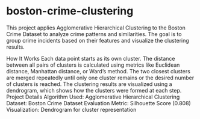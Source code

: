 # boston-crime-clustering

This project applies Agglomerative Hierarchical Clustering to the Boston Crime Dataset to analyze crime patterns and similarities. The goal is to group crime incidents based on their features and visualize the clustering results.

How It Works
Each data point starts as its own cluster.
The distance between all pairs of clusters is calculated using metrics like Euclidean distance, Manhattan distance, or Ward’s method.
The two closest clusters are merged repeatedly until only one cluster remains or the desired number of clusters is reached.
The clustering results are visualized using a dendrogram, which shows how the clusters were formed at each step.
Project Details
Algorithm Used: Agglomerative Hierarchical Clustering
Dataset: Boston Crime Dataset
Evaluation Metric: Silhouette Score (0.808)
Visualization: Dendrogram for cluster representation
